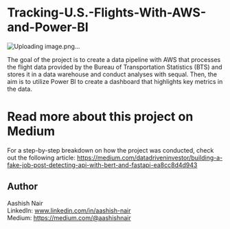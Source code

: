 # Tracking-U.S.-Flights-With-AWS-and-Power-BI
![Uploading image.png…]()


The goal of the project is to create a data pipeline with AWS that processes the flight data provided by the Bureau of Transportation Statistics (BTS) and stores it in a data warehouse and conduct analyses with sequal. Then, the aim is to utilize Power BI to create a dashboard that highlights key metrics in the data.  

# Read more about this project on Medium
For a step-by-step breakdown on how the project was conducted, check out the following article: https://medium.com/datadriveninvestor/building-a-fake-job-post-detecting-api-with-bert-and-fastapi-ea8cc8d4d943

## Author
Aashish Nair  
LinkedIn: www.linkedin.com/in/aashish-nair  
Medium: https://medium.com/@aashishnair

